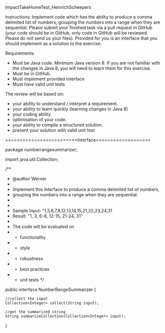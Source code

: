 ImpactTakeHomeTest_HeinrichScheepers

Instructions:
Implement code which has the ability to produce a comma delimited list of numbers, grouping the numbers into a range when they are sequential. Please submit your finished task via a pull request in GitHub (your code should be in GitHub, only code in GitHub will be reviewed. Please do not send us your files). Provided for you is an interface that you should implement as a solution to the exercise.

 

Requirements:
- Must be Java code. Minimum Java version 8. If you are not familiar with the changes in Java 8, you will need to learn them for this exercise.
- Must be in GitHub.
- Must implement provided interface
- Must have valid unit tests

 

 
The review will be based on: 
 - your ability to understand / interpret a requirement.
- your ability to learn quickly (learning changes in Java 8)
 - your coding ability.
 - optimisation of your code.
 - your ability to compile a structured solution.
- present your solution with valid unit test

=========================Interface===================

package numberrangesummarizer;

import java.util.Collection;

/**
 * @author Werner
 *
 * Implement this Interface to produce a comma delimited list of numbers,
 * grouping the numbers into a range when they are sequential.
 *
 *
 * Sample Input: "1,3,6,7,8,12,13,14,15,21,22,23,24,31
 * Result: "1, 3, 6-8, 12-15, 21-24, 31"
 *
 * The code will be evaluated on
 *   - functionality
 *   - style
 *   - robustness
 *   - best practices
 *   - unit tests
 */
 
public interface NumberRangeSummarizer {

    //collect the input
    Collection<Integer> collect(String input);

    //get the summarized string
    String summarizeCollection(Collection<Integer> input);

}